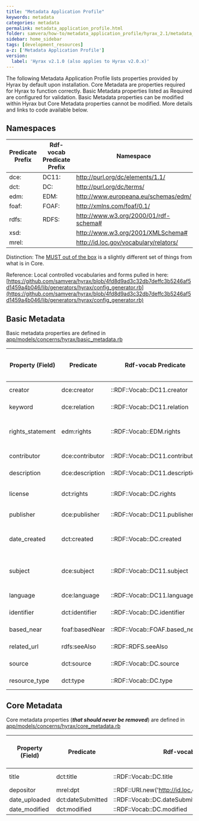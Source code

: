 ```yaml
---
title: "Metadata Application Profile"
keywords: metadata
categories: metadata
permalink: metadata_application_profile.html
folder: samvera/how-to/metadata_application_profile/hyrax_2.1/metadata_application_profile.md
sidebar: home_sidebar
tags: [development_resources]
a-z: ['Metadata Application Profile']
version:
  label: 'Hyrax v2.1.0 (also applies to Hyrax v2.0.x)'
---
```


The following Metadata Application Profile lists properties provided by Hyrax by default upon installation. Core Metadata are properties required for Hyrax to function correctly. Basic Metadata properties listed as Required are configured for validation. Basic Metadata properties can be modified within Hyrax but Core Metadata properties cannot be modified. More details and links to code available below.

## Namespaces

| Predicate Prefix | Rdf-vocab Predicate Prefix | Namespace |
| -------- | --------- | -------- |
| dce: | DC11: | http://purl.org/dc/elements/1.1/ |
| dct: | DC: | http://purl.org/dc/terms/ |
| edm: | EDM: | http://www.europeana.eu/schemas/edm/ |
| foaf: | FOAF: | http://xmlns.com/foaf/0.1/ |
| rdfs: | RDFS: | http://www.w3.org/2000/01/rdf-schema# |
| xsd: | | http://www.w3.org/2001/XMLSchema# |
| mrel: | | http://id.loc.gov/vocabulary/relators/ |

Distinction: The [MUST out of the box](https://github.com/samvera/hyrax/blob/master/app/forms/hyrax/forms/work_form.rb#L33) is a slightly different set of things from what is in Core.

Reference: Local controlled vocabularies and forms pulled in here: [https://github.com/samvera/hyrax/blob/4fd8d9ad3c32db7deffc3b5246af5d1459a4b046/lib/generators/hyrax/config_generator.rb](https://github.com/samvera/hyrax/blob/4fd8d9ad3c32db7deffc3b5246af5d1459a4b046/lib/generators/hyrax/config_generator.rb)

## Basic Metadata

Basic metadata properties are defined in [app/models/concerns/hyrax/basic_metadata.rb](https://github.com/samvera/hyrax/blob/2.0-stable/app/models/concerns/hyrax/basic_metadata.rb)

| Property (Field) | Predicate | Rdf-vocab Predicate | Recommendation | Expected Value (Data Type) | Expected Value (Controlled Source) | Multiple | Obligation |
| ---------------- | --------- | -------- | -------- | -------- | -------- | -------- | -------- |
| creator          | dce:creator | ::RDF::Vocab::DC11.creator | MUST (Required) | xsd:string (Literal) | n/a | TRUE | {0,n} |
| keyword          | dce:relation | ::RDF::Vocab::DC11.relation | MUST (Required) | xsd:string (Literal) | n/a | TRUE | {0,n} |
| rights_statement | edm:rights | ::RDF::Vocab::EDM.rights | MUST (Required) | xsd:anyUri | Rights statements menu as YAML | **FALSE** | {0,n} |
| contributor      | dce:contributor | ::RDF::Vocab::DC11.contributor | MAY | xsd:string (Literal) | n/a | TRUE | {0,n} |
| description      | dce:description | ::RDF::Vocab::DC11.description | MAY | xsd:string (Literal) | n/a | TRUE | {0,n} |
| license          | dct:rights | ::RDF::Vocab::DC.rights | MAY | xsd:anyURI | License menu as YAML | TRUE | {0,n} |
| publisher        | dce:publisher | ::RDF::Vocab::DC11.publisher | MAY | xsd:string (Literal) | n/a | TRUE | {0,n} |
| date_created     | dct:created | ::RDF::Vocab::DC.created | MAY | xsd:date or xsd:dateTime xsd:string (Literal) | n/a | TRUE | {0,n} |
| subject          | dce:subject | ::RDF::Vocab::DC11.subject | MAY | xsd:string (Literal) | n/a (but existing vocab encouraged) | TRUE | {0,n} |
| language         | dce:language | ::RDF::Vocab::DC11.language | MAY | xsd:string (Literal) | n/a | TRUE | {0,n} |
| identifier       | dct:identifier | ::RDF::Vocab::DC.identifier | MAY | xsd:string (Literal) | n/a | TRUE | {0,n} |
| based_near | foaf:basedNear | ::RDF::Vocab::FOAF.based_near | MAY | xsd:anyURI | GeoNames web service | TRUE | {0,n} |
| related_url      | rdfs:seeAlso | ::RDF::RDFS.seeAlso | MAY | xsd:string or xsd:anyURI | n/a | TRUE | {0,n} |
| source           | dct:source | ::RDF::Vocab::DC.source | MAY | xsd:string (Literal) | n/a | TRUE | {0,n} |
| resource_type    | dct:type | ::RDF::Vocab::DC.type | MAY | xsd:string (Literal) | Type menu as YAML | TRUE | {0,n} |

## Core Metadata

Core metadata properties (**_that should never be removed_**) are defined in [app/models/concerns/hyrax/core_metadata.rb](https://github.com/samvera/hyrax/blob/2.0-stable/app/models/concerns/hyrax/core_metadata.rb)


| Property (Field) | Predicate | Rdf-vocab Predicate | Recommendation | Expected Value (Data Type) | Expected Value (Controlled Source) | Multiple | Obligation |
| -------- | --------- | -------- | -------- | -------- | -------- | -------- | -------- |
| title | dct:title | ::RDF::Vocab::DC.title | MUST (Required) | xsd:string (Literal) | n/a | TRUE | {1,n} |
| depositor | mrel:dpt | ::RDF::URI.new('http://id.loc.gov/vocabulary/relators/dpt') | MUST (Required) | user | n/a | **FALSE** | {1} |
| date_uploaded | dct:dateSubmitted | ::RDF::Vocab::DC.dateSubmitted | MUST (Required) | Literal | n/a | **FALSE** | {1} |
| date_modified | dct:modified | ::RDF::Vocab::DC.modified | MUST (Required) | Literal | n/a | **FALSE** | {1} |















